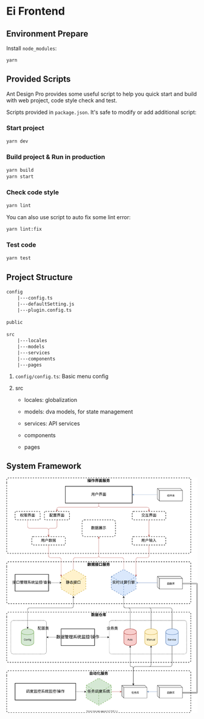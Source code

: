 # Ei Frontend


## Environment Prepare

Install `node_modules`:

```bash
yarn
```

## Provided Scripts

Ant Design Pro provides some useful script to help you quick start and build with web project, code style check and test.

Scripts provided in `package.json`. It's safe to modify or add additional script:

### Start project

```bash
yarn dev
```

### Build project & Run in production

```bash
yarn build
yarn start
```

### Check code style

```bash
yarn lint
```

You can also use script to auto fix some lint error:

```bash
yarn lint:fix
```

### Test code

```bash
yarn test
```

## Project Structure

```
config
    |---config.ts
    |---defaultSetting.js
    |---plugin.config.ts

public

src
    |---locales
    |---models
    |---services
    |---components
    |---pages

```


1. `config/config.ts`: Basic menu config

1. src

    - locales: globalization

    - models: dva models, for state management
    
    - services: API services
    
    - components 
    
    - pages


## System Framework

![System Framework](./public/system_framework.svg)
